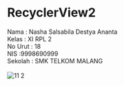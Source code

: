 # RecyclerView2

Nama : Nasha Salsabila Destya Ananta 
<br>
Kelas : XI RPL 2 
<br>
No Urut : 18 
<br>
NIS :9998690999 
<br>
Sekolah : SMK TELKOM MALANG
<br><br>
![11 2](https://cloud.githubusercontent.com/assets/22131446/20304675/615040da-aae6-11e6-81cd-9ef4cf4dd721.PNG)
